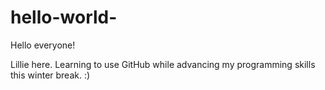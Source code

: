 # hello-world-
Hello everyone! 

Lillie here. Learning to use GitHub while advancing my programming skills this winter break. :) 
